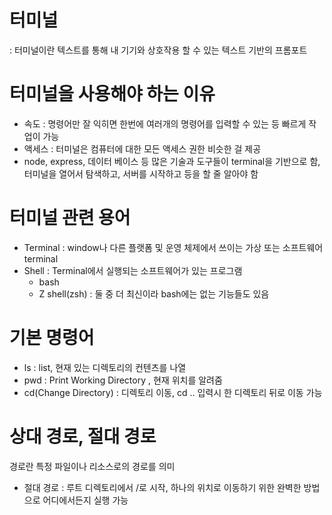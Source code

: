 # 터미널

: 터미널이란 텍스트를 통해 내 기기와 상호작용 할 수 있는 텍스트 기반의 프롬포트

# 터미널을 사용해야 하는 이유

- 속도 : 명령어만 잘 익히면 한번에 여러개의 명령어를 입력할 수 있는 등 빠르게 작업이 가능
- 액세스 : 터미널은 컴퓨터에 대한 모든 액세스 권한 비슷한 걸 제공
- node, express, 데이터 베이스 등 많은 기술과 도구들이 terminal을 기반으로 함, 터미널을 열어서 탐색하고, 서버를 시작하고 등을 할 줄 알아야 함

# 터미널 관련 용어

- Terminal : window나 다른 플랫폼 및 운영 체제에서 쓰이는 가상 또는 소프트웨어 terminal
- Shell : Terminal에서 실행되는 소프트웨어가 있는 프로그램
  - bash
  - Z shell(zsh) : 둘 중 더 최신이라 bash에는 없는 기능들도 있음

# 기본 명령어

- ls : list, 현재 있는 디렉토리의 컨텐츠를 나열
- pwd : Print Working Directory , 현재 위치를 알려줌
- cd(Change Directory) : 디렉토리 이동, cd .. 입력시 한 디렉토리 뒤로 이동 가능

# 상대 경로, 절대 경로

경로란 특정 파일이나 리소스로의 경로를 의미

- 절대 경로 : 루트 디렉토리에서 /로 시작, 하나의 위치로 이동하기 위한 완벽한 방법으로 어디에서든지 실행 가능
